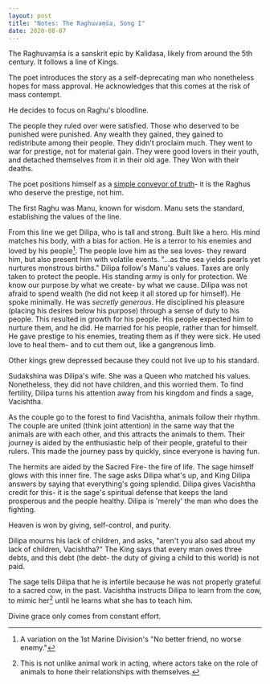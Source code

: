 ```yaml
---
layout: post
title: "Notes: The Raghuvaṃśa, Song I"
date: 2020-08-07
---
```


The Raghuvaṃśa is a sanskrit epic by Kalidasa, likely from around the 5th century. It follows a line of Kings.

The poet introduces the story as a self-deprecating man who nonetheless hopes for mass approval. He acknowledges that this comes at the risk of mass contempt. 

He decides to focus on Raghu's bloodline.

The people they ruled over were satisfied. Those who deserved to be punished were punished. Any wealth they gained, they gained to redistribute among their people. They didn't proclaim much. They went to war for prestige, not for material gain. They were good lovers in their youth, and detached themselves from it in their old age. They Won with their deaths.

The poet positions himself as a [simple conveyor of truth](http://classicprose.com/)- it is the Raghus who deserve the prestige, not him. 

The first Raghu was Manu, known for wisdom. Manu sets the standard, establishing the values of the line.

From this line we get Dilipa, who is tall and strong. Built like a hero. His mind matches his body, with a bias for action. He is a terror to his enemies and loved by his people[^marines]. The people love him as the sea loves- they reward him, but also present him with volatile events. "...as the sea yields pearls yet nurtures monstrous births." Dilipa follow's Manu's values. Taxes are only taken to protect the people. His standing army is only for protection. We know our purpose by what we create- by what we cause. Dilipa was not afraid to spend wealth (he did not keep it all stored up for himself). He spoke minimally. He was _secretly generous_. He disciplined his pleasure (placing his desires below his purpose) through a sense of duty to his people. This resulted in growth for his people. His people expected him to nurture them, and he did. He married for his people, rather than for himself. He gave prestige to his enemies, treating them as if they were sick. He used love to heal them- and to cut them out, like a gangrenous limb. 

[^marines]: A variation on the 1st Marine Division's "No better friend, no worse enemy."

Other kings grew depressed because they could not live up to his standard.

Sudakshina was Dilipa's wife. She was a Queen who matched his values. Nonetheless, they did not have children, and this worried them. To find fertility, Dilipa turns his attention away from his kingdom and finds a sage, Vacishtha. 

As the couple go to the forest to find Vacishtha, animals follow their rhythm. The couple are united (think joint attention) in the same way that the animals are with each other, and this attracts the animals to them. Their journey is aided by the enthusiastic help of their people, grateful to their rulers. This made the journey pass by quickly, since everyone is having fun.

The hermits are aided by the Sacred Fire- the fire of life. The sage himself glows with this inner fire. The sage asks Dilipa what's up, and King Dilipa answers by saying that everything's going splendid. Dilipa gives Vacishtha credit for this- it is the sage's spiritual defense that keeps the land prosperous and the people healthy. Dilipa is 'merely' the man who does the fighting.

Heaven is won by giving, self-control, and purity.

Dilipa mourns his lack of children, and asks, "aren't you also sad about my lack of children, Vacishtha?" The King says that every man owes three debts, and this debt (the debt- the duty of giving a child to this world) is not paid. 

The sage tells Dilipa that he is infertile because he was not properly grateful to a sacred cow, in the past. Vacishtha instructs Dilipa to learn from the cow, to mimic her[^animal] until he learns what she has to teach him. 

[^animal]: This is not unlike animal work in acting, where actors take on the role of animals to hone their relationships with themselves.

Divine grace only comes from constant effort.


